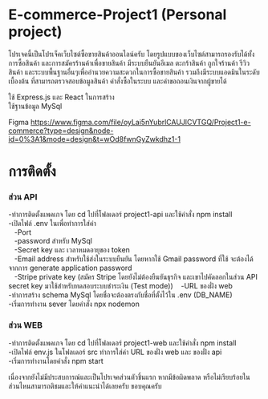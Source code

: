# E-commerce-Project1 (Personal project)

โปรเจคนี้เป็นโปรเจ็คเว็บไซต์ซื้อขายสินค้าออนไลน์ครับ โดยรูปแบบของเว็บไซต์สามารถรองรับได้ทั้งการซื้อสินค้า และการสมัครร้านค้าเพื่อขายสินค้า มีระบบยืนยันอีเมล ตะกร้าสินค้า ถูกใจร้านค้า รีวิวสินค้า และระบบพื้นฐานอื่นๆเพื่ออำนวยความสะดวกในการซื้อขายสินค้า
รวมถึงมีระบบแอดมินในระดับเบื้องต้น ที่สามารถตรวจสอบข้อมูลสินค้า คำสั่งซื้อในระบบ และคำขอถอนเงินจากผู้ขายได้ 

ใช้ Express.js และ React ในการสร้าง </br>
ใช้ฐานข้อมูล MySql </br>

Figma https://www.figma.com/file/oyLai5nYubrlCAUJlCVTGQ/Project1-e-commerce?type=design&node-id=0%3A1&mode=design&t=wOd8fwnGyZwkdhz1-1

# การติดตั้ง
### ส่วน API 
-ทำการติดตั้งแพคเกจ โดย cd ไปที่โฟลเดอร์ project1-api และใช้คำสั่ง npm install </br>
-เปิดไฟล์ .env ในเพื่อทำการใส่ค่า </br>
  &nbsp;&nbsp;&nbsp;-Port </br> 
  &nbsp;&nbsp;&nbsp;-password สำหรับ MySql </br>
  &nbsp;&nbsp;&nbsp;-Secret key และ เวลาหมดอายุของ token </br>
  &nbsp;&nbsp;&nbsp;-Email address สำหรับใช้ส่งในระบบยืนยัน โดยหากใช้ Gmail password ที่ใช้ จะต้องได้จากการ generate application password </br>
   &nbsp;&nbsp;&nbsp;-Stripe private key (สมัคร Stripe โดยยังไม่ต้องยืนยันธุรกิจ และเขาไปคัดลอกในส่วน API secret key มาใช้สำหรับทดสอบระบบชำระเงิน (Test mode))
  &nbsp;&nbsp;&nbsp;-URL ของฝั่ง web </br>
-ทำการสร้าง schema MySql โดยชื่อจะต้องตรงกับชื่อที่ตั้งไว้ใน .env (DB_NAME) </br>
-เริ่มการทำงาน sever โดยคำสั่ง npx nodemon </br>

### ส่วน WEB 
-ทำการติดตั้งแพคเกจ โดย cd ไปที่โฟลเดอร์ project1-web และใช้คำสั่ง npm install </br>
-เปิดไฟล์ env.js ในโฟลเดอร์ src ทำการใส่ค่า URL ของฝั่ง web และ ของฝั่ง api </br>
-เริ่มการทำงานโดยคำสั่ง npm start </br>

เนื่องจากยังไม่มีประสบการณ์และเป็นโปรเจคส่วนตัวชิ้นแรก หากมีข้อผิดพลาด หรือไม่เรียบร้อยในส่วนไหนสามารถติชมและให้คำแนะนำได้เลยครับ ขอบคุณครับ
 
